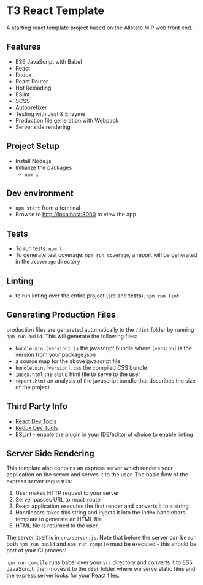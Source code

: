 # T3 React Template

A starting react template project based on the Allstate MIP web front end.

## Features

- ES6 JavaScript with Babel
- React
- Redux
- React Router
- Hot Reloading
- ESlint
- SCSS
- Autoprefixer
- Testing with Jest & Enzyme
- Production file generation with Webpack
- Server side rendering

## Project Setup

- Install Node.js
- Initialize the packages
  - `npm i`

## Dev environment

- `npm start` from a terminal
- Browse to [http://localhost:3000](http://localhost:3000) to view the app

## Tests

- To run tests: `npm t`
- To generate test coverage: `npm run coverage`, a report will be generated in the `/coverage` directory

## Linting

- to run linting over the entire project (src and __tests__), `npm run lint`

## Generating Production Files

production files are generated automatically to the `/dist` folder by running `npm run build`. This will generate the following files:

- `bundle.min.[version].js` the javascript bundle where `[version]` is the version from your package.json
- a source map for the above javascript file
- `bundle.min.[version].css` the compiled CSS bundle
- `index.html` the static html file to serve to the user
- `report.html` an analysis of the javascript bundle that describes the size of the project

## Third Party Info

- [React Dev Tools](https://chrome.google.com/webstore/detail/react-developer-tools/fmkadmapgofadopljbjfkapdkoienihi/related?hl=en)
- [Redux Dev Tools](https://chrome.google.com/webstore/detail/redux-devtools/lmhkpmbekcpmknklioeibfkpmmfibljd/related)
- [ESLint](https://eslint.org/docs/about/) - enable the plugin in your IDE/editor of choice to enable linting

## Server Side Rendering

This template also contains an express server which renders your application on the server
and serves it to the user. The basic flow of the express server request is:

1. User makes HTTP request to your server
2. Server passes URL to react-router
3. React application executes the first render and converts it to a string
4. Handlebars takes this string and injects it into the index.handlebars template to generate an HTML file
5. HTML file is returned to the user

The server itself is in `src/server.js`. Note that before the server can be run both `npm run build` and
`npm run compile` must be executed - this should be part of your CI process!

`npm run compile` runs babel over your `src` directory and converts it to ES5 JavaScript, then moves it
to the `dist` folder where we serve static files and the express server looks for your React files.
